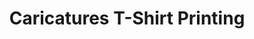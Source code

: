---
title: "Caricatures T-Shirt Printing"
url: /ayr/caricatures-t-shirt-printing/
shop: Kleidung
---